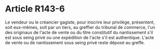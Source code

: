 # Article R143-6

Le vendeur ou le créancier gagiste, pour inscrire leur privilège, présentent, soit eux-mêmes, soit par un tiers, au greffier du tribunal de commerce, l'un des originaux de l'acte de vente ou du titre constitutif du nantissement s'il est sous seing privé ou une expédition de l'acte s'il est authentique. L'acte de vente ou de nantissement sous seing privé reste déposé au greffe.